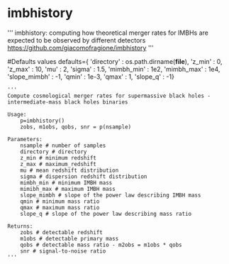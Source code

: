 # imbhistory

'''
imbhistory: computing how theoretical merger rates for IMBHs are expected to be observed by different detectors
https://github.com/giacomofragione/imbhistory
'''

#Defaults values
defaults={ 'directory' : os.path.dirname(__file__),
           'z_min' : 0,
           'z_max' : 10,
           'mu' : 2,
           'sigma' : 1.5,
           'mimbh_min' : 1e2,
           'mimbh_max' : 1e4,
           'slope_mimbh' : -1,
           'qmin' : 1e-3,
           'qmax' : 1,
           'slope_q' : -1}

    '''
    Compute cosmological merger rates for supermassive black holes - intermediate-mass black holes binaries

    Usage:
        p=imbhistory()
        zobs, m1obs, qobs, snr = p(nsample)

    Parameters:
        nsample # number of samples
        directory # directory
        z_min # minimum redshift
        z_max # maximum_redshift
        mu # mean redshift distribution
        sigma # dispersion redshift distribution
        mimbh_min # minimum IMBH mass
        mimibh_max # maximum IMBH mass
        slope_mimbh # slope of the power law describing IMBH mass
        qmin # minimum mass ratio
        qmax # maximum mass ratio
        slope_q # slope of the power law describing mass ratio

    Returns:
        zobs # detectable redshift
        m1obs # detectable primary mass
        qobs # detectable mass ratio - m2obs = m1obs * qobs
        snr # signal-to-noise ratio
    '''

